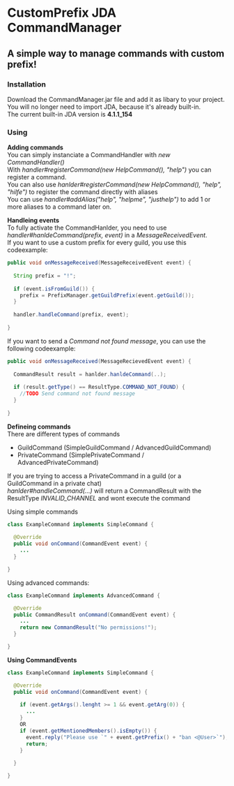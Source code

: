 # CustomPrefix JDA CommandManager
## A simple way to manage commands with custom prefix!

### Installation
Download the CommandManager.jar file and add it as libary to your project. <br>
You will no longer need to import JDA, because it's already built-in. <br>
The current built-in JDA version is **4.1.1_154** <br>

### Using
**Adding commands** <br>
You can simply instanciate a CommandHandler with *new CommandHandler()* <br>
With *handler#registerCommand(new HelpCommand(), "help")* you can register a command. <br>
You can also use *hanlder#registerCommand(new HelpCommand(), "help", "hilfe")* to register the command directly with aliases <br>
You can use *handler#addAlias("help", "helpme", "justhelp")* to add 1 or more aliases to a command later on. <br>

**Handleing events** <br>
To fully activate the CommandHanlder, you need to use *handler#hanldeCommand(prefix, event)* in  a *MessageReceivedEvent*. <br>
If you want to use a custom prefix for every guild, you use this codeexample: <br>
```java
public void onMessageReceived(MessageReceivedEvent event) {
  
  String prefix = "!";
  
  if (event.isFromGuild()) {
    prefix = PrefixManager.getGuildPrefix(event.getGuild());
  }
  
  handler.handleCommand(prefix, event);
  
}
```
If you want to send a *Command not found message*, you can use the following codeexample: <br>
```java
public void onMessageReceived(MessageRecievedEvent event) {
  
  CommandResult result = hanlder.hanldeCommand(..);
  
  if (result.getType() == ResultType.COMMAND_NOT_FOUND) {
    //TODO Send command not found message
  }
  
}
```

**Defineing commands** <br>
There are different types of commands <br>
- GuildCommand (SimpleGuildCommand / AdvancedGuildCommand)
- PrivateCommand (SimplePrivateCommand / AdvancedPrivateCommand)

If you are trying to access a PrivateCommand in a guild (or a GuildCommand in a private chat) <br>
*hanlder#handleCommand(...)* will return a CommandResult with the ResultType *INVALID_CHANNEL* and wont execute the command <br>

Using simple commands
```java
class ExampleCommand implements SimpleCommand {
  
  @Override
  public void onCommand(CommandEvent event) {
    ...
  }

}
```

Using advanced commands:
```java
class ExampleCommand implements AdvancedCommand {

  @Override
  public CommandResult onCommand(CommandEvent event) {
    ...
    return new CommandResult("No permissions!");
  }

}
```

**Using CommandEvents** <br>
```java
class ExampleCommand implements SimpleCommand {

  @Override
  public void onCommand(CommandEvent event) {
    
    if (event.getArgs().lenght >= 1 && event.getArg(0)) {
      ...
    }
    OR
    if (event.getMentionedMembers().isEmpty()) {
      event.reply("Please use `" + event.getPrefix() + "ban <@User>`");
      return;
    }
    
  }

}
```
